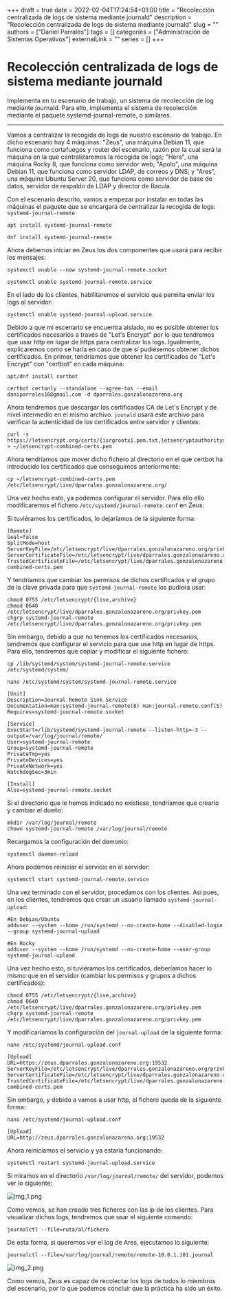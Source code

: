 +++ 
draft = true
date = 2022-02-04T17:24:54+01:00
title = "Recolección centralizada de logs de sistema mediante journald"
description = "Recolección centralizada de logs de sistema mediante journald"
slug = ""
authors = ["Daniel Parrales"]
tags = []
categories = ["Administración de Sistemas Operativos"]
externalLink = ""
series = []
+++

# Recolección centralizada de logs de sistema mediante journald

Implementa en tu escenario de trabajo, un sistema de recolección de log mediante journald. Para ello, implementa el sistema de recolección mediante el paquete systemd-journal-remote, o similares.

---------------------------------------------------------------------------

Vamos a centralizar la recogida de logs de nuestro escenario de trabajo. En dicho escenario hay 4 máquinas: "Zeus", una máquina Debian 11, que funciona como cortafuegos y router del escenario, razón por la cual será la máquina en la que centralizaremos la recogida de logs; "Hera", una máquina Rocky 8, que funciona como servidor web; "Apolo", una máquina Debian 11, que funciona como servidor LDAP, de correos y DNS; y "Ares", una máquina Ubuntu Server 20, que funciona como servidor de base de datos, servidor de respaldo de LDAP y director de Bacula.

Con el escenario descrito, vamos a empezar por instalar en todas las máquinas el paquete que se encargará de centralizar la recogida de logs: `systemd-journal-remote`

```
apt install systemd-journal-remote

dnf install systemd-journal-remote
```

Ahora debemos iniciar en Zeus los dos componentes que usará para recibir los mensajes:

```
systemctl enable --now systemd-journal-remote.socket

systemctl enable systemd-journal-remote.service
``` 

En el lado de los clientes, habilitaremos el servicio que permita enviar los logs al servidor:

```
systemctl enable systemd-journal-upload.service
```

Debido a que mi escenario se encuentra aislado, no es posible obtener los certificados necesarios a través de "Let's Encrypt" por lo que tendremos que usar http en lugar de https para centralizar los logs. Igualmente, explicaremos como se haría en caso de que sí pudiésemos obtener dichos certificados. En primer, tendríamos que obtener los certificados de "Let's Encrypt" con "certbot" en cada máquina:

```
apt/dnf install certbot

certbot certonly --standalone --agree-tos --email daniparrales16@gmail.com -d dparrales.gonzalonazareno.org
``` 

Ahora tendremos que descargar los certificados CA de Let's Encrypt y de nivel intermedio en el mismo archivo. `jounald` usará este archivo para verificar la autenticidad de los certificados entre servidor y clientes:

```
curl -s https://letsencrypt.org/certs/{isrgrootx1.pem.txt,letsencryptauthorityx3.pem.txt} > ~/letsencrypt-combined-certs.pem
```

Ahora tendríamos que mover dicho fichero al directorio en el que certbot ha introducido los certificados que conseguimos anteriormente:

```
cp ~/letsencrypt-combined-certs.pem /etc/letsencrypt/live/dparrales.gonzalonazareno.org/
```

Una vez hecho esto, ya podemos configurar el servidor. Para ello ello modificaremos el fichero `/etc/systemd/journal-remote.conf` en Zeus:

Si tuviéramos los certificados, lo dejaríamos de la siguiente forma:

```
[Remote]
Seal=false
SplitMode=host
ServerKeyFile=/etc/letsencrypt/live/dparrales.gonzalonazareno.org/privkey.pem
ServerCertificateFile=/etc/letsencrypt/live/dparrales.gonzalonazareno.org/fullchain.pem
TrustedCertificateFile=/etc/letsencrypt/live/dparrales.gonzalonazareno.org/letsencrypt-combined-certs.pem
```

Y tendríamos que cambiar los permisos de dichos certificados y el grupo de la clave privada para que `systemd-journal-remote` los pudiera usar:

```
chmod 0755 /etc/letsencrypt/{live,archive}
chmod 0640 /etc/letsencrypt/live/dparrales.gonzalonazareno.org/privkey.pem
chgrp systemd-journal-remote /etc/letsencrypt/live/dparrales.gonzalonazareno.org/privkey.pem
```

Sin embargo, debido a que no tenemos los certificados necesarios, tendremos que configurar el servicio para que use http en lugar de https. Para ello, tendremos que copiar y modificar el siguiente fichero:

```
cp /lib/systemd/system/systemd-journal-remote.service /etc/systemd/system/
```

```
nano /etc/systemd/system/systemd-journal-remote.service

[Unit]
Description=Journal Remote Sink Service
Documentation=man:systemd-journal-remote(8) man:journal-remote.conf(5)
Requires=systemd-journal-remote.socket

[Service]
ExecStart=/lib/systemd/systemd-journal-remote --listen-http=-3 --output=/var/log/journal/remote/
User=systemd-journal-remote
Group=systemd-journal-remote
PrivateTmp=yes
PrivateDevices=yes
PrivateNetwork=yes
WatchdogSec=3min

[Install]
Also=systemd-journal-remote.socket
```

Si el directorio que le hemos indicado no existiese, tendríamos que crearlo y cambiar el dueño:

```
mkdir /var/log/journal/remote
chown systemd-journal-remote /var/log/journal/remote
```

Recargamos la configuración del demonio:

```
systemctl daemon-reload
```

Ahora podemos reiniciar el servicio en el servidor:

```
systemctl start systemd-journal-remote.service
```

Una vez terminado con el servidor, procedamos con los clientes. Así pues, en los clientes, tendremos que crear un usuario llamado `systemd-journal-upload`:

```
#En Debian/Ubuntu
adduser --system --home /run/systemd --no-create-home --disabled-login --group systemd-journal-upload 

#En Rocky
adduser --system --home /run/systemd --no-create-home --user-group systemd-journal-upload
```

Una vez hecho esto, si tuviéramos los certificados, deberíamos hacer lo mismo que en el servidor (cambiar los permisos y grupos a dichos certificados):

```
chmod 0755 /etc/letsencrypt/{live,archive}
chmod 0640 /etc/letsencrypt/live/dparrales.gonzalonazareno.org/privkey.pem
chgrp systemd-journal-remote /etc/letsencrypt/live/dparrales.gonzalonazareno.org/privkey.pem
``` 

Y modificaríamos la configuración del `journal-upload` de la siguiente forma:

```
nano /etc/systemd/journal-upload.conf

[Upload]
URL=https://zeus.dparrales.gonzalonazareno.org:19532
ServerKeyFile=/etc/letsencrypt/live/dparrales.gonzalonazareno.org/privkey.pem
ServerCertificateFile=/etc/letsencrypt/live/dparrales.gonzalonazareno.org/fullchain.pem
TrustedCertificateFile=/etc/letsencrypt/live/dparrales.gonzalonazareno.org/letsencrypt-combined-certs.pem
```

Sin embargo, y debido a vamos a usar http, el fichero queda de la siguiente forma:

```
nano /etc/systemd/journal-upload.conf

[Upload]
URL=http://zeus.dparrales.gonzalonazareno.org:19532
```

Ahora reiniciamos el servicio y ya estaría funcionando:

```
systemctl restart systemd-journal-upload.service
```

Si miramos en el directorio `/var/log/journal/remote/` del servidor, podemos ver lo siguiente:

![img_1.png](/images/centralizar_logs_journald/img_1.png)

Como vemos, se han creado tres ficheros con las ip de los clientes. Para visualizar dichos logs, tendremos que usar el siguiente comando:

```
journalctl --file=ruta/al/fichero
```

De esta forma, si queremos ver el log de Ares, ejecutamos lo siguiente:

```
journalctl --file=/var/log/journal/remote/remote-10.0.1.101.journal
```

![img_2.png](/images/centralizar_logs_journald/img_2.png)

Como vemos, Zeus es capaz de recolectar los logs de todos lo miembros del escenario, por lo que podemos concluir que la práctica ha sido un éxito.
